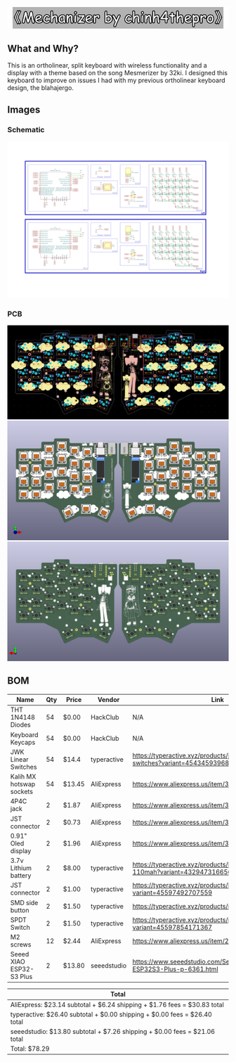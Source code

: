 ![tag](./Files/tag-bg.png)

## What and Why?

This is an ortholinear, split keyboard with wireless functionality and a display with a theme based on the song Mesmerizer by 32ki. I designed this keyboard to improve on issues I had with my previous ortholinear keyboard design, the blahajergo.

## Images

### Schematic
![Schematic](./Files/schematic.png)

### PCB
![PCB-2d](./Files/pcb-2d.png)
![PCB-3d-f](./Files/pcb-front-3d.png)
![PCB-3d-b](./Files/pcb-back-3d.png)

## BOM

| Name                      | Qty   | Price     | Vendor        | Link                                                                              |
|---------------------------|-------|-----------|---------------|-----------------------------------------------------------------------------------|
| THT 1N4148 Diodes         | 54    | $0.00     | HackClub      | N/A                                                                               |
| Keyboard Keycaps          | 54    | $0.00     | HackClub      | N/A                                                                               |
| JWK Linear Switches       | 54    | $14.4     | typeractive   | https://typeractive.xyz/products/jwk-jwick-linear-switches?variant=45434593968359 |
| Kalih MX hotswap sockets  | 54    | $13.45    | AliExpress    | https://www.aliexpress.us/item/3256808768257055.html                              |
| 4P4C jack                 | 2     | $1.87     | AliExpress    | https://www.aliexpress.us/item/3256807699240291.html                              |
| JST connector             | 2     | $0.73     | AliExpress    | https://www.aliexpress.us/item/3256808844534562.html                              |
| 0.91" Oled display        | 2     | $1.96     | AliExpress    | https://www.aliexpress.us/item/3256805114690528.html                              |
| 3.7v Lithium battery      | 2     | $8.00     | typeractive   | https://typeractive.xyz/products/lithium-battery-110mah?variant=43294731665639    |
| JST connector             | 2     | $1.00     | typeractive   | https://typeractive.xyz/products/battery-jack?variant=45597492707559              |
| SMD side button           | 2     | $1.50     | typeractive   | https://typeractive.xyz/products/reset-button                                     |
| SPDT Switch               | 2     | $1.50     | typeractive   | https://typeractive.xyz/products/power-switch?variant=45597854171367              |
| M2 screws                 | 12    | $2.44     | AliExpress    | https://www.aliexpress.us/item/2255799870438450.html                              |
| Seeed XIAO ESP32-S3 Plus  | 2     | $13.80    | seeedstudio   | https://www.seeedstudio.com/Seeed-Studio-XIAO-ESP32S3-Plus-p-6361.html            |

| Total                                                                                                                                             |
|---------------------------------------------------------------------------------------------------------------------------------------------------|
| AliExpress: $23.14 subtotal + $6.24 shipping + $1.76 fees = $30.83 total                                                                          |
| typeractive: $26.40 subtotal + $0.00 shipping + $0.00 fees = $26.40 total                                                                         |
| seeedstudio: $13.80 subtotal + $7.26 shipping + $0.00 fees = $21.06 total                                                                         |
| Total: $78.29                                                                                                                                     |
